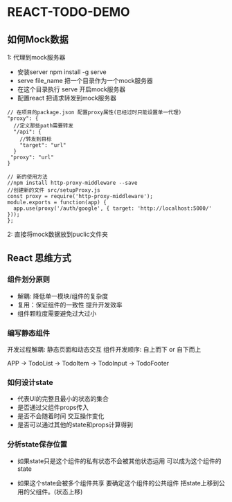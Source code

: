 # REACT-TODO-DEMO

## 如何Mock数据
1: 代理到mock服务器
- 安装server npm install -g serve
- serve file_name  把一个目录作为一个mock服务器
- 在这个目录执行 serve 开启mock服务器
- 配置react 把请求转发到mock服务器
```
// 在项目的package.json 配置proxy属性(已经过时只能设置单一代理)
"proxy": {
  //定义那些path需要转发
  "/api": {
    //转发到目标
    "target": "url"
  }
 "proxy": "url"
}

// 新的使用方法
//npm install http-proxy-middleware --save
//创建新的文件 src/setupProxy.js
const proxy = require('http-proxy-middleware');
module.exports = function(app) {
  app.use(proxy('/auth/google', { target: 'http://localhost:5000/' }));
};

```

2: 直接将mock数据放到puclic文件夹

## React 思维方式

### 组件划分原则

- 解耦: 降低单一模块/组件的复杂度
- 复用：保证组件的一致性 提升开发效率
- 组件颗粒度需要避免过大过小

### 编写静态组件

开发过程解耦: 静态页面和动态交互
组件开发顺序: 自上而下 or 自下而上

APP -> TodoList -> TodoItem -> TodoInput -> TodoFooter

### 如何设计state

- 代表UI的完整且最小的状态的集合
- 是否通过父组件props传入
- 是否不会随着时间 交互操作变化
- 是否可以通过其他的state和props计算得到

### 分析state保存位置

- 如果state只是这个组件的私有状态不会被其他状态运用 可以成为这个组件的state

- 如果这个state会被多个组件共享 要确定这个组件的公共组件
把state上移到公用的父组件。(状态上移)
